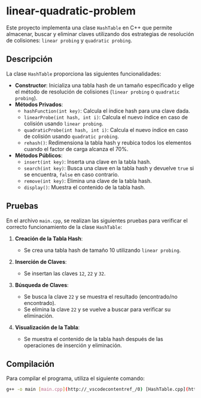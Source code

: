 # linear-quadratic-problem

Este proyecto implementa una clase `HashTable` en C++ que permite almacenar, buscar y eliminar claves utilizando dos estrategias de resolución de colisiones: `linear probing` y `quadratic probing`.

## Descripción

La clase `HashTable` proporciona las siguientes funcionalidades:

- **Constructor**: Inicializa una tabla hash de un tamaño especificado y elige el método de resolución de colisiones (`linear probing` o `quadratic probing`).
- **Métodos Privados**:
  - `hashFunction(int key)`: Calcula el índice hash para una clave dada.
  - `linearProbe(int hash, int i)`: Calcula el nuevo índice en caso de colisión usando `linear probing`.
  - `quadraticProbe(int hash, int i)`: Calcula el nuevo índice en caso de colisión usando `quadratic probing`.
  - `rehash()`: Redimensiona la tabla hash y reubica todos los elementos cuando el factor de carga alcanza el 70%.
- **Métodos Públicos**:
  - `insert(int key)`: Inserta una clave en la tabla hash.
  - `search(int key)`: Busca una clave en la tabla hash y devuelve `true` si se encuentra, `false` en caso contrario.
  - `remove(int key)`: Elimina una clave de la tabla hash.
  - `display()`: Muestra el contenido de la tabla hash.

## Pruebas

En el archivo `main.cpp`, se realizan las siguientes pruebas para verificar el correcto funcionamiento de la clase `HashTable`:

1. **Creación de la Tabla Hash**:
   - Se crea una tabla hash de tamaño 10 utilizando `linear probing`.

2. **Inserción de Claves**:
   - Se insertan las claves `12`, `22` y `32`.

3. **Búsqueda de Claves**:
   - Se busca la clave `22` y se muestra el resultado (encontrado/no encontrado).
   - Se elimina la clave `22` y se vuelve a buscar para verificar su eliminación.

4. **Visualización de la Tabla**:
   - Se muestra el contenido de la tabla hash después de las operaciones de inserción y eliminación.

## Compilación

Para compilar el programa, utiliza el siguiente comando:

```sh
g++ -o main [main.cpp](http://_vscodecontentref_/0) [HashTable.cpp](http://_vscodecontentref_/1)